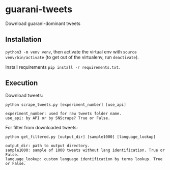 # guarani-tweets
Download guarani-dominant tweets

## Installation

`python3 -m venv venv`, then activate the virtual env with `source venv/bin/activate` (to get out of the virtualenv, run `deactivate`).

Install requirements `pip install -r requirements.txt`.

## Execution

Download tweets:

`python scrape_tweets.py [experiment_number] [use_api]`

    experiment_number: used for raw tweets folder name.
    use_api: by API or by SNScrape? True or False.

For filter from downloaded tweets:

`python get_filtered.py [output_dir] [sample1000] [language_lookup]`

    output_dir: path to output directory.
    sample1000: sample of 1000 tweets without lang identification. True or False.
    language_lookup: custom language identification by terms lookup. True or False.
